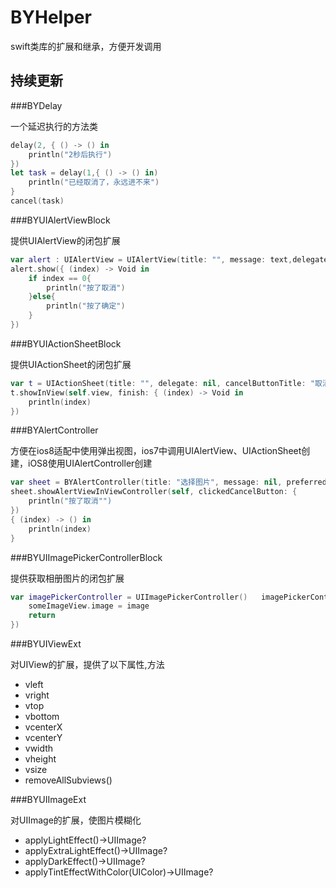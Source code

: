 BYHelper
========

swift类库的扩展和继承，方便开发调用

## 持续更新 

###BYDelay

一个延迟执行的方法类

```swift
delay(2, { () -> () in
	println("2秒后执行")
})
let task = delay(1,{ () -> () in)
	println("已经取消了，永远进不来")
}
cancel(task)
```

###BYUIAlertViewBlock

提供UIAlertView的闭包扩展

```swift
var alert : UIAlertView = UIAlertView(title: "", message: text,delegate:nil, cancelButtonTitle:"取消",otherButtonTitles: "确定")
alert.show({ (index) -> Void in
	if index == 0{
		println("按了取消")
    }else{
    	println("按了确定")
    }
})
```

###BYUIActionSheetBlock

提供UIActionSheet的闭包扩展

```swift
var t = UIActionSheet(title: "", delegate: nil, cancelButtonTitle: "取消", destructiveButtonTitle: "删除", otherButtonTitles: "按钮1", "按钮2")
t.showInView(self.view, finish: { (index) -> Void in
	println(index)
})
```

###BYAlertController

方便在ios8适配中使用弹出视图，ios7中调用UIAlertView、UIActionSheet创建，iOS8使用UIAlertController创建

```swift
var sheet = BYAlertController(title: "选择图片", message: nil, preferredStyle: .ActionSheet, cancelButtonTitle: "取消", otherButtonTitles: "拍照","相册")
sheet.showAlertViewInViewController(self, clickedCancelButton: {
	println("按了取消"")
})
{ (index) -> () in
	println(index)	 
}
```

###BYUIImagePickerControllerBlock

提供获取相册图片的闭包扩展

```swift
var imagePickerController = UIImagePickerController()   imagePickerController.showInViewController(someVC, finish: { (image) -> Void in
    someImageView.image = image
    return
})
```

###BYUIViewExt

对UIView的扩展，提供了以下属性,方法

* vleft
* vright
* vtop
* vbottom
* vcenterX
* vcenterY
* vwidth
* vheight
* vsize
* removeAllSubviews()

###BYUIImageExt

对UIImage的扩展，使图片模糊化

* applyLightEffect()->UIImage?
* applyExtraLightEffect()->UIImage?
* applyDarkEffect()->UIImage?
* applyTintEffectWithColor(UIColor)->UIImage?
